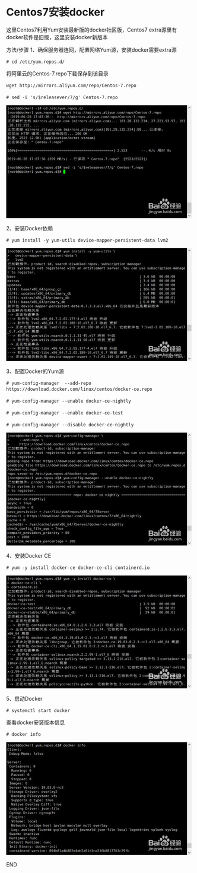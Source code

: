 
# Centos7安装docker #

这里Centos7利用Yum安装最新版的docker社区版，Centos7 extra源里有docker软件是旧版，这里安装docker新版本

 

方法/步骤
1、确保服务器连网，配置网络Yum源，安装docker需要extra源

    # cd /etc/yum.repos.d/

将阿里云的Centos-7.repo下载保存到该目录

	wget http://mirrors.aliyun.com/repo/Centos-7.repo

    # sed -i 's/$releasever/7/g' Centos-7.repo

![](./docker/0da37be7340f6478feaa490afd3e21c2bad6b5dd.jpg)

2、安装Docker依赖

    # yum install -y yum-utils device-mapper-persistent-data lvm2

![](./docker/65390a23beb9763ecc4b4c656ad06de89b61b0dd.jpg)

3、配置Docker的Yum源

    # yum-config-manager  --add-repo   https://download.docker.com/linux/centos/docker-ce.repo
    
    # yum-config-manager --enable docker-ce-nightly
    
    # yum-config-manager --enable docker-ce-test
    
    # yum-config-manager --disable docker-ce-nightly

![](./docker/777f3fc2bbd6e1d09d616dd20d254193cfe8afdd.jpg)

4、安装Docker CE

    # yum -y install docker-ce docker-ce-cli containerd.io

![](./docker/e09173e89a618625b21a395b3b04541bd00faadd.jpg)

5、启动Docker

 

    # systemctl start docker

查看docker安装版本信息

    # docker info

 

![](./docker/87645f93cee8b004a29226bc79260d9a300ea9dd.jpg)

END